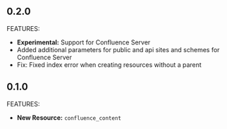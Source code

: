 ## 0.2.0

FEATURES:

- **Experimental:** Support for Confluence Server
- Added additional parameters for public and api sites and schemes for Confluence Server
- Fix: Fixed index error when creating resources without a parent

## 0.1.0

FEATURES:

- **New Resource:** `confluence_content`
